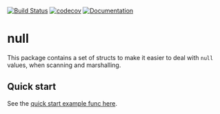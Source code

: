 [![Build Status](https://travis-ci.org/TomWright/null.svg?branch=master)](https://travis-ci.org/TomWright/null)
[![codecov](https://codecov.io/gh/TomWright/null/branch/master/graph/badge.svg)](https://codecov.io/gh/TomWright/null)
[![Documentation](https://godoc.org/github.com/TomWright/null?status.svg)](https://godoc.org/github.com/TomWright/null)

# null

This package contains a set of structs to make it easier to deal with `null` values, when scanning and marshalling.

## Quick start
See the [quick start example func here](quickstart_test.go).